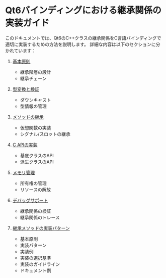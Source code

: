 # Qt6バインディングにおける継承関係の実装ガイド

このドキュメントでは、Qt6のC++クラスの継承関係をC言語バインディングで適切に実装するための方法を説明します。
詳細な内容は以下のセクションに分かれています：

1. [基本原則](inheritance/1_basic_principles.md)
   - 継承階層の設計
   - 継承チェーン

2. [型変換と検証](inheritance/2_type_conversion_and_validation.md)
   - ダウンキャスト
   - 型情報の管理

3. [メソッドの継承](inheritance/3_method_inheritance.md)
   - 仮想関数の実装
   - シグナル/スロットの継承

4. [C APIの実装](inheritance/4_c_api_implementation.md)
   - 基底クラスのAPI
   - 派生クラスのAPI

5. [メモリ管理](inheritance/5_memory_management.md)
   - 所有権の管理
   - リソースの解放

6. [デバッグサポート](inheritance/6_debug_support.md)
   - 継承関係の検証
   - 継承関係のトレース

7. [継承メソッドの実装パターン](inheritance/7_implementation_patterns.md)
   - 基本原則
   - 実装パターン
   - 実装例
   - 実装の選択基準
   - 実装のガイドライン
   - ドキュメント例
